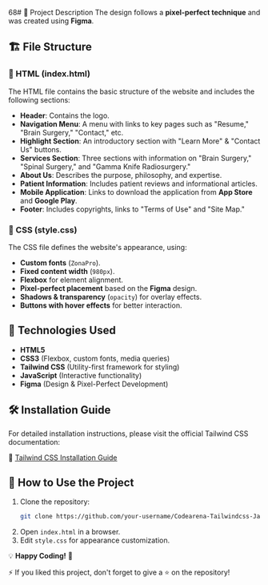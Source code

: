 68# 📌 Project Description
The design follows a **pixel-perfect technique** and was created using **Figma**.

## 🏗 File Structure

### 📄 HTML (index.html)
The HTML file contains the basic structure of the website and includes the following sections:
- **Header**: Contains the logo.
- **Navigation Menu**: A menu with links to key pages such as "Resume," "Brain Surgery," "Contact," etc.
- **Highlight Section**: An introductory section with "Learn More" & "Contact Us" buttons.
- **Services Section**: Three sections with information on "Brain Surgery," "Spinal Surgery," and "Gamma Knife Radiosurgery."
- **About Us**: Describes the purpose, philosophy, and expertise.
- **Patient Information**: Includes patient reviews and informational articles.
- **Mobile Application**: Links to download the application from **App Store** and **Google Play**.
- **Footer**: Includes copyrights, links to "Terms of Use" and "Site Map."

### 🎨 CSS (style.css)
The CSS file defines the website's appearance, using:
- **Custom fonts** (`ZonaPro`).
- **Fixed content width** (`980px`).
- **Flexbox** for element alignment.
- **Pixel-perfect placement** based on the **Figma** design.
- **Shadows & transparency** (`opacity`) for overlay effects.
- **Buttons with hover effects** for better interaction.

## 🚀 Technologies Used
- **HTML5**
- **CSS3** (Flexbox, custom fonts, media queries)
- **Tailwind CSS** (Utility-first framework for styling)
- **JavaScript** (Interactive functionality)
- **Figma** (Design & Pixel-Perfect Development)

## 🛠 Installation Guide
For detailed installation instructions, please visit the official Tailwind CSS documentation:

🔗 [Tailwind CSS Installation Guide](https://tailwindcss.com/docs/installation/tailwind-cli)

## 📂 How to Use the Project
1. Clone the repository:
   ```bash
   git clone https://github.com/your-username/Codearena-Tailwindcss-Javascript.git
   ```
2. Open `index.html` in a browser.
3. Edit `style.css` for appearance customization.

💡 **Happy Coding!** 🚀

⚡ If you liked this project, don't forget to give a ⭐ on the repository!
